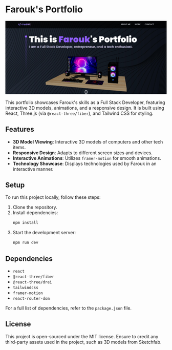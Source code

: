 # Farouk's Portfolio

![Farouk's Portfolio](./public/portfolio-sc.png)

This portfolio showcases Farouk's skills as a Full Stack Developer, featuring interactive 3D models, animations, and a responsive design. It is built using React, Three.js (via `@react-three/fiber`), and Tailwind CSS for styling.

## Features

- **3D Model Viewing**: Interactive 3D models of computers and other tech items.
- **Responsive Design**: Adapts to different screen sizes and devices.
- **Interactive Animations**: Utilizes `framer-motion` for smooth animations.
- **Technology Showcase**: Displays technologies used by Farouk in an interactive manner.

## Setup

To run this project locally, follow these steps:

1. Clone the repository.
2. Install dependencies:
   ```bash
   npm install
   ```
3. Start the development server:
   ```bash
   npm run dev
   ```

## Dependencies

- `react`
- `@react-three/fiber`
- `@react-three/drei`
- `tailwindcss`
- `framer-motion`
- `react-router-dom`

For a full list of dependencies, refer to the `package.json` file.

## License

This project is open-sourced under the MIT license. Ensure to credit any third-party assets used in the project, such as 3D models from Sketchfab.
